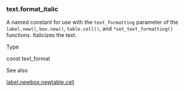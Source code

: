 ### text.format\_italic

A named constant for use with the `text_formatting` parameter of the `label.new()`, `box.new()`, `table.cell()`, and `*set_text_formatting()` functions. Italicizes the text.

Type

const text\_format

See also

[label.new](#fun_label.new)[box.new](#fun_box.new)[table.cell](#fun_table.cell)
